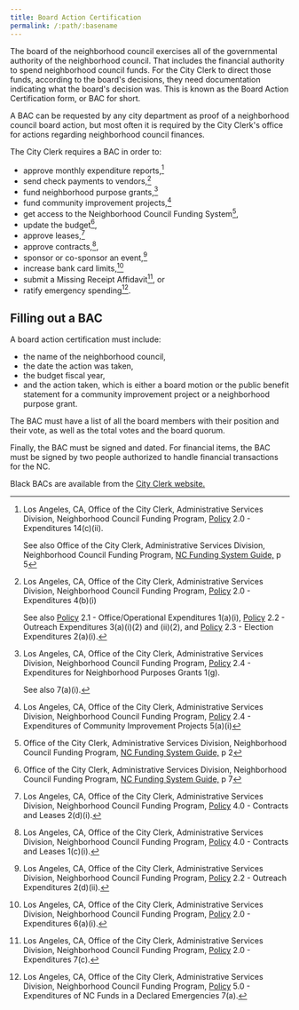```yaml
---
title: Board Action Certification
permalink: /:path/:basename
---
```


The board
of the neighborhood council
exercises all
of the governmental authority
of the neighborhood council.
That includes the financial authority
to spend neighborhood council funds.
For the City Clerk
to direct those funds,
according to the board's decisions,
they need documentation indicating what
the board's decision was.
This is known
as the Board Action Certification form,
or BAC for short.

A BAC can be requested
by any city department
as proof
of a neighborhood council board action,
but most often
it is required
by the City Clerk's office
for actions
regarding neighborhood council finances.

The City Clerk requires a BAC
in order to:

- approve monthly expenditure reports,[^mer]
- send check payments to vendors,[^checkpayment]
- fund neighborhood purpose grants,[^npg]
- fund community improvement projects,[^cip]
- get access to the Neighborhood Council Funding System[^fundingaccess],
- update the budget[^budget],
- approve leases,[^lease]
- approve contracts,[^contract],
- sponsor or co-sponsor an event,[^events]
- increase bank card limits,[^cardlimit]
- submit a Missing Receipt Affidavit[^missingreciept], or
- ratify emergency spending[^emergency].

## Filling out a BAC

A board action certification must include:

- the name of the neighborhood council,
- the date the action was taken,
- the budget fiscal year,
- and the action taken,
  which is either
  a board motion
  or the public benefit statement
  for a community improvement project
  or a neighborhood purpose grant.

 The BAC must have
 a list
 of all the board members
 with their position
 and their vote,
 as well as
 the total votes
 and the board quorum.

 Finally,
 the BAC must be signed and dated.
 For financial items,
 the BAC must be signed
 by two people authorized
 to handle financial transactions
 for the NC.

<!-- We, the authorized signers of the above named Neighborhood Council, declare that the information presented on this form is accurate and complete, and that a public meeting was held in accordance with all laws, policies, and procedures. The above was approved by the Neighborhood Council Board, at a Brown Act compliant public meeting where a quorum of the Board was present. -->

Black BACs are available
from the [City Clerk website.](https://clerk.lacity.org/neighborhood-council-funding/documents-and-forms)


[^mer]:
    Los Angeles, CA,
    Office of the City Clerk,
    Administrative Services Division,
    Neighborhood Council Funding Program,
    [Policy](https://clerk.lacity.org/sites/g/files/wph606/f/NCFP%20Policies%2007.19.18%20Final.pdf) 2.0 -
    Expenditures
    14(c)(ii).

    See also
    Office of the City Clerk,
    Administrative Services Division,
    Neighborhood Council Funding Program,
    [NC Funding System Guide,](https://clerk.lacity.org/sites/g/files/wph606/f/Neighborhood%20Council%20Funding%20System.pdf)
    p 5

[^checkpayment]:
    Los Angeles, CA,
    Office of the City Clerk,
    Administrative Services Division,
    Neighborhood Council Funding Program,
    [Policy](https://clerk.lacity.org/sites/g/files/wph606/f/NCFP%20Policies%2007.19.18%20Final.pdf) 2.0 -
    Expenditures
    4(b)(i)

    See also
    [Policy](https://clerk.lacity.org/sites/g/files/wph606/f/NCFP%20Policies%2007.19.18%20Final.pdf) 2.1 -
    Office/Operational Expenditures
    1(a)(i),
    [Policy](https://clerk.lacity.org/sites/g/files/wph606/f/NCFP%20Policies%2007.19.18%20Final.pdf) 2.2 -
    Outreach Expenditures
    3(a)(i)(2) and (ii)(2), and
    [Policy](https://clerk.lacity.org/sites/g/files/wph606/f/NCFP%20Policies%2007.19.18%20Final.pdf) 2.3 -
    Election Expenditures
    2(a)(i).

[^fundingaccess]:
    Office of the City Clerk,
    Administrative Services Division,
    Neighborhood Council Funding Program,
    [NC Funding System Guide,](https://clerk.lacity.org/sites/g/files/wph606/f/Neighborhood%20Council%20Funding%20System.pdf)
    p 2

[^budget]:
    Office of the City Clerk,
    Administrative Services Division,
    Neighborhood Council Funding Program,
    [NC Funding System Guide,](https://clerk.lacity.org/sites/g/files/wph606/f/Neighborhood%20Council%20Funding%20System.pdf)
    p 7

[^lease]:
    Los Angeles, CA,
    Office of the City Clerk,
    Administrative Services Division,
    Neighborhood Council Funding Program,
    [Policy](https://clerk.lacity.org/sites/g/files/wph606/f/NCFP%20Policies%2007.19.18%20Final.pdf) 4.0 -
    Contracts and Leases
    2(d)(i).

[^contract]:
    Los Angeles, CA,
    Office of the City Clerk,
    Administrative Services Division,
    Neighborhood Council Funding Program,
    [Policy](https://clerk.lacity.org/sites/g/files/wph606/f/NCFP%20Policies%2007.19.18%20Final.pdf) 4.0 -
    Contracts and Leases
    1(c)(i).

[^npg]:
    Los Angeles, CA,
    Office of the City Clerk,
    Administrative Services Division,
    Neighborhood Council Funding Program,
    [Policy](https://clerk.lacity.org/sites/g/files/wph606/f/NCFP%20Policies%2007.19.18%20Final.pdf) 2.4 -
    Expenditures for Neighborhood Purposes Grants
    1(g).

    See also 7(a)(i).

[^cip]:
    Los Angeles, CA,
    Office of the City Clerk,
    Administrative Services Division,
    Neighborhood Council Funding Program,
    [Policy](https://clerk.lacity.org/sites/g/files/wph606/f/NCFP%20Policies%2007.19.18%20Final.pdf) 2.4 -
    Expenditures of Community Improvement Projects
    5(a)(i)

[^events]:
    Los Angeles, CA,
    Office of the City Clerk,
    Administrative Services Division,
    Neighborhood Council Funding Program,
    [Policy](https://clerk.lacity.org/sites/g/files/wph606/f/NCFP%20Policies%2007.19.18%20Final.pdf) 2.2 -
    Outreach Expenditures
    2(d)(ii).

[^cardlimit]:
    Los Angeles, CA,
    Office of the City Clerk,
    Administrative Services Division,
    Neighborhood Council Funding Program,
    [Policy](https://clerk.lacity.org/sites/g/files/wph606/f/NCFP%20Policies%2007.19.18%20Final.pdf) 2.0 -
    Expenditures
    6(a)(i).

[^missingreciept]:
    Los Angeles, CA,
    Office of the City Clerk,
    Administrative Services Division,
    Neighborhood Council Funding Program,
    [Policy](https://clerk.lacity.org/sites/g/files/wph606/f/NCFP%20Policies%2007.19.18%20Final.pdf) 2.0 -
    Expenditures
    7(c).

[^emergency]:
    Los Angeles, CA,
    Office of the City Clerk,
    Administrative Services Division,
    Neighborhood Council Funding Program,
    [Policy](https://clerk.lacity.org/sites/g/files/wph606/f/NCFP%20Policies%2007.19.18%20Final.pdf) 5.0 -
    Expenditures of NC Funds in a Declared Emergencies
    7(a).
